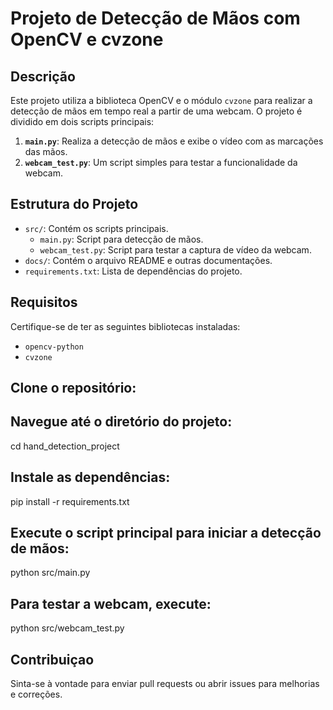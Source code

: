 # Projeto de Detecção de Mãos com OpenCV e cvzone

## Descrição

Este projeto utiliza a biblioteca OpenCV e o módulo `cvzone` para realizar a detecção de mãos em tempo real a partir de uma webcam. O projeto é dividido em dois scripts principais:

1. **`main.py`**: Realiza a detecção de mãos e exibe o vídeo com as marcações das mãos.
2. **`webcam_test.py`**: Um script simples para testar a funcionalidade da webcam.

## Estrutura do Projeto

- `src/`: Contém os scripts principais.
  - `main.py`: Script para detecção de mãos.
  - `webcam_test.py`: Script para testar a captura de vídeo da webcam.
- `docs/`: Contém o arquivo README e outras documentações.
- `requirements.txt`: Lista de dependências do projeto.

## Requisitos

Certifique-se de ter as seguintes bibliotecas instaladas:

- `opencv-python`
- `cvzone`

## Clone o repositório:


## Navegue até o diretório do projeto:
cd hand_detection_project

## Instale as dependências:
pip install -r requirements.txt

## Execute o script principal para iniciar a detecção de mãos:
python src/main.py

## Para testar a webcam, execute:
python src/webcam_test.py


## Contribuiçao
Sinta-se à vontade para enviar pull requests ou abrir issues para melhorias e correções.
